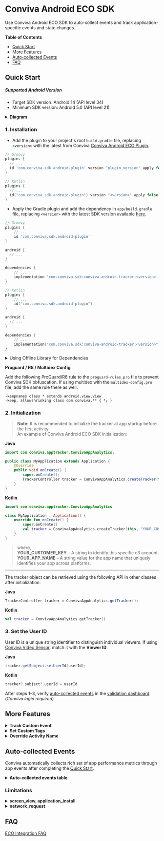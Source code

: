 # Conviva Android ECO SDK

Use Conviva Android ECO SDK to auto-collect events and track application-specific events and state changes.

**Table of Contents**
- [Quick Start](#quick-start)
- [More Features](#more-features)
- [Auto-collected Events](#auto-collected-events)
- [FAQ](#faq)

## Quick Start

##### Supported Android Version

- Target SDK version: Android 14 (API level 34)
- Minimum SDK version: Android 5.0 (API level 21)

<details>
<summary><b>Diagram</b></summary>

  ```mermaid
graph TD
    build[Build Process] --> plugin;
    plugin[Conviva ECO Gradle Plugin] -->|Injects code| app;
    app[UI Layer & Business Logic] --> sdk@{ label: "Conviva ECO SDK" };
    events[App Events] --> sdk;
    app --> events;
    sdk --> backend[Conviva Backend Server];

    subgraph "Android Application Runtime"
        app;
        sdk;
        events;
    end

    subgraph "Compilation Phase"
        build;
        plugin;
    end
	style plugin fill:#004AAD,color:#FFFFFF
	style sdk fill:#004AAD,color:#FFFFFF
	style backend fill:#004AAD,color:#FFFFFF
  ```

</details>

### 1. Installation
<!--self-serve[Gradle]-->
- Add the plugin to your project's root `build.gradle` file, replacing `<version>` with the latest from Conviva [Conviva Android ECO Plugin](https://github.com/Conviva/conviva-android-plugin).

<!-- :::code-tabs[Groovy,Kotlin] -->

```Groovy
// Groovy
plugins {
  // ...
  id 'com.conviva.sdk.android-plugin' version 'plugin_version' apply false
}

```

```Kotlin
// Kotlin
plugins {
  // ...
  id("com.conviva.sdk.android-plugin") version "<version>" apply false
}

```
<!-- ::: -->

- Apply the Gradle plugin and add the dependency in `app/build.gradle` file, replacing `<version>` with the latest SDK version available [here](https://github.com/Conviva/conviva-android-appanalytics/releases).

<!-- :::code-tabs[Groovy,Kotlin] -->


```Groovy
// Groovy
plugins {
    // ...
    id 'com.conviva.sdk.android-plugin'
}

android {
  // ...
}

dependencies {
    // ...
    implementation 'com.conviva.sdk:conviva-android-tracker:<version>'
}
```

```Kotlin
// Kotlin 
plugins {
    // ...
    id("com.conviva.sdk.android-plugin")
}

android {
  // ...
}

dependencies {
    // ...
    implementation("com.conviva.sdk:conviva-android-tracker:<version>")
}

```
<!-- ::: -->

<!--eof-self-serve--> 
<details>
<!--self-serve[Offline]-->
    <summary>Using Offline Library for Dependencies</summary>
    
Download the `.aar` from GitHub's [releases page](https://github.com/Conviva/conviva-android-appanalytics/releases) and add it manually instead of using Gradle.

```groovy
dependencies {
    // ...
    implementation fileTree(dir: 'libs',include:['*.aar'])
}
```

<!--eof-self-serve-->
</details>

<!--self-serve[Gradle,Offline]-->
**Proguard / R8 / Multidex Config**

Add the following ProGuard/R8 rule to the `proguard-rules.pro` file to prevent Conviva SDK obfuscation. If using multidex with the `multidex-config.pro` file, add the same rule there as well.

```plaintext
-keepnames class * extends android.view.View
-keep, allowshrinking class com.conviva.** { *; }
```
<!--eof-self-serve-->

### 2. Initialization

> **Note:** It is recommended to initialize the tracker at app startup before the first activity.  
> An example of Conviva Android ECO SDK initialization:

<!-- :::code-tabs[Java,Kotlin] -->

**Java**
```Java
import com.conviva.apptracker.ConvivaAppAnalytics;

public class MyApplication extends Application {
    @Override
    public void onCreate() {
        super.onCreate();
        TrackerController tracker = ConvivaAppAnalytics.createTracker(this, "YOUR_CUSTOMER_KEY", "YOUR_APP_NAME");
    }
}
```

**Kotlin**
```Kotlin
import com.conviva.apptracker.ConvivaAppAnalytics

class MyApplication : Application() {
    override fun onCreate() {
        super.onCreate()
        val tracker = ConvivaAppAnalytics.createTracker(this, "YOUR_CUSTOMER_KEY", "YOUR_APP_NAME")
    }
}
```
<!-- ::: -->
> where,  
> **YOUR_CUSTOMER_KEY** – A string to identify this specific c3 account.  
> **YOUR_APP_NAME** – A string value for the app name that uniquely identifies your app across platforms.

---

The tracker object can be retrieved using the following API in other classes after initialization:
<!-- :::code-tabs[Java,Kotlin] -->

**Java**
```Java
TrackerController tracker = ConvivaAppAnalytics.getTracker();
```

**Kotlin**
```Kotlin
val tracker = ConvivaAppAnalytics.getTracker()
```
<!-- ::: -->

### 3. Set the User ID
User ID is a unique string identifier to distinguish individual viewers. If using [Conviva Video Sensor](https://github.com/Conviva/conviva-android-coresdk), match it with the **Viewer ID**.

<!-- :::code-tabs[Java,Kotlin] -->
**Java**
```Java
tracker.getSubject.setUserId(userId);
```

**Kotlin**
```Kotlin
tracker?.subject?.userId = userId
```
<!-- ::: -->

After steps 1–3, verify [auto-collected events](#auto-collected-events) in the [validation dashboard](https://pulse.conviva.com/app/appmanager/ecoIntegration/validation). (_Conviva login required_)

## More Features

<details>
<!--self-serve-custom-event-->
<summary><b>Track Custom Event</b></summary>


Use the **trackCustomEvent()** API to track all kinds of events. This API provides 2 fields to describe the tracked events:

**eventName** - Name of the custom event

**eventData** - Data in a `JSONObject` or a JSON-formatted `String`
<!-- :::code-tabs[Java,Kotlin] -->
**Java**
```Java
// Set up the event properties JSONObject
JSONObject eventDataJSON = new JSONObject();
eventDataJSON.put("identifier1", intValue);
eventDataJSON.put("identifier2", boolValue);
eventDataJSON.put("identifier3", "stringValue");

String eventName = "your-event-name";

tracker.trackCustomEvent(eventName, eventDataJSON);
```
**Kotlin**
```Kotlin
val eventDataJSON = JSONObject().apply {
put("identifier1", intValue)
put("identifier2", boolValue)
put("identifier3", "stringValue")
}
val eventName = "your-event-name"
tracker.trackCustomEvent(eventName, eventDataJSON)

```
<!-- ::: -->

<!--eof-self-serve-custom-event--> 

</details>

<details>
<!--self-serve-custom-event-->
<summary><b>Set Custom Tags</b></summary>

Custom Tags are global tags applied to all events and persist throughout the application lifespan, or until they are cleared.

Set custom tags:
<!-- :::code-tabs[Java,Kotlin] -->
**Java**

```Java
// Adds the custom tags
HashMap<String, Object> tags = new HashMap<>();
tags.put("key1", intValue);
tags.put("key2", boolValue);
tags.put("key3", "stringValue");
tracker.setCustomTags(tags);
```
**Kotlin**
```Kotlin
val tags = hashMapOf<String, Any>(
  "key1" to intValue,
  "key2" to boolValue,
  "key3" to "stringValue"
)
tracker.setCustomTags(tags)

```
<!-- ::: -->


Clear a few of the previously set custom tags:
<!-- :::code-tabs[Java,Kotlin] -->
**Java**
```Java
// Clears custom tags key1 & key2
Set<String> clearTagKeysSet = new HashSet<>();
clearTagKeysSet.add("key1");
clearTagKeysSet.add("key2");
tracker.clearCustomTags(clearTagKeysSet);
```
**Kotlin**
```Kotlin
val clearTagKeysSet = setOf("key1", "key2")
tracker.clearCustomTags(clearTagKeysSet)

```
<!-- ::: -->

Clear all the previously set custom tags:
<!-- :::code-tabs[Java,Kotlin] -->
**Java**
```java
// Clears all the custom tags
tracker.clearAllCustomTags();
```
**Kotlin**
```Kotlin
tracker.clearAllCustomTags();
```

<!-- ::: -->
<!--eof-self-serve-custom-event--> 

</details>

<details>
<!--self-serve-custom-event-->
<summary><b>Override Activity Name</b></summary>

Override the default Activity Name in the Screen View Event by adding the `convivaScreenName` variable in the desired activity.
<!-- :::code-tabs[Java,Kotlin] -->
**Java**
```Java
public class ExampleActivity extends Activity {
    // ...
    public String convivaScreenName = "HomeScreen";
    // ...
}
```
**Kotlin**
```Kotlin
import android.app.Activity
class ExampleActivity : Activity() {
  // ...
  var convivaScreenName: String = "HomeScreen"
  // ...
}

```
<!-- ::: -->
<!--eof-self-serve-custom-event--> 
</details>


## Auto-collected Events

Conviva automatically collects rich set of app performance metrics through app events after completing the [Quick Start](#quick-start).

<details>

<summary><b>Auto-collected events table</b></summary>

| Event | Occurrence |
| --- | --- |
| network\_request | After receiving the network request response. [Refer limitations](#limitations). _Collected by plugin._ |
| screen\_view | When the screen is interacted with on either first launch or relaunch. [Refer limitations](#limitations). _Collected by plugin._ |
| application\_error | When an error occurs in the application |
| button\_click | On the button click callback (works with both Clickable Views and Clickable Modifiers in compose). _Collected by plugin._ |
| application\_background | When the application is taken to the background |
| application\_foreground | When the application is taken to the foreground |
| application\_install | When the application is launched for the first time after it's installed. (It's not the exact installed time.) [Refer limitations](#limitations). |
| deep\_link\_received | On opening an application using the UTM URL. _Collected by plugin._ |
| anr\_start | Timer starts for the response from the main thread. If it takes more than 4 seconds, _anr\_start_ event is triggered. |
| anr\_end | If the SDK gets a response after triggering _anr\_start_, then _anr\_end_ is dispatched. |
| conviva\_fragment\_view | Whenever a fragment transaction commits. _Collected by plugin._ |
| conviva\_compose\_view | Whenever a destination change occurs in the NavController of the ComposeNavigation. _Collected by plugin._ |

To learn about the default metrics for analyzing the native and web applications performance, such as App Crashes, Avg Screen Load Time, and Page Loads, refer to the [App Experience Metrics](https://pulse.conviva.com/learning-center/content/eco/eco_metrics.html) page in the Learning Center.

</details>

### Limitations

<details>
  <summary><b>screen_view, application_install</b></summary>

  Auto-collection of **screen_view** and **application_install** events is temporarily affected due to controlled ingestion by Conviva.
  This impact occurs only during the first fresh launch after an app install or clear-data. It is valid only until the Conviva Remote Config becomes available and will no longer persist in subsequent launches.

</details>

<details>
  <summary><b>network_request</b></summary>
  This feature supports OkHttp, Retrofit, HTTPSUrlConnection, HTTPUrlConnection (tracking URL.getContent() and URL.getStream() are not supported).

  **Request and Response Body Collection:**

  Collected only when:
  - Size is < 10KB and content-length is available.
  - Content-type is `"json"` or `"text/plain"`.
  - Data is a `JSONObject`, nested `JSONObject`, or `JSONArray`.

 **Request and Response Header Collection:**

 Collected only when:
 - Data is a `JSONObject` (Nested `JSONObject` and `JSONArray` are not yet supported).
 - The server is provisioned with `"Access-Control-Expose-Headers:"`.

</details>

## FAQ

[ECO Integration FAQ](https://pulse.conviva.com/learning-center/content/sensor_developer_center/tools/eco_integration/eco_integration_faq.htm)

